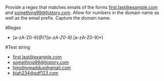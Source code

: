 Provide a regex that matches emails of the forms first.last@example.com and something99@history.com. Allow for numbers in the domain name as well as the email prefix. Capture the domain name.

#Regex 
- [a-zA-Z0-9]*\@(?<domainname>[a-zA-Z0-9]*\.[a-zA-Z0-9]*)

#Test string 
- first.last@example.com
- something99@history.com
- timothymaddux@gmail.com
- blah234@sdf123.com